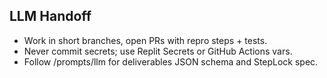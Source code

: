 ## LLM Handoff
- Work in short branches, open PRs with repro steps + tests.
- Never commit secrets; use Replit Secrets or GitHub Actions vars.
- Follow /prompts/llm for deliverables JSON schema and StepLock spec.